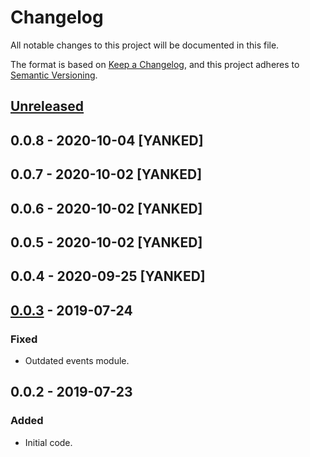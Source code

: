# Changelog
All notable changes to this project will be documented in this file.

The format is based on [Keep a Changelog](https://keepachangelog.com/en/1.0.0/),
and this project adheres to [Semantic Versioning](https://semver.org/spec/v2.0.0.html).

## [Unreleased]

## 0.0.8 - 2020-10-04 [YANKED]

## 0.0.7 - 2020-10-02 [YANKED]

## 0.0.6 - 2020-10-02 [YANKED]

## 0.0.5 - 2020-10-02 [YANKED]

## 0.0.4 - 2020-09-25 [YANKED]

## [0.0.3] - 2019-07-24
### Fixed
- Outdated events module.

## 0.0.2 - 2019-07-23
### Added
- Initial code.

[Unreleased]: https://github.com/geut/moleculer-browser/compare/v0.0.8...HEAD
[0.0.3]: https://github.com/geut/moleculer-browser/compare/v0.0.2...v0.0.3
